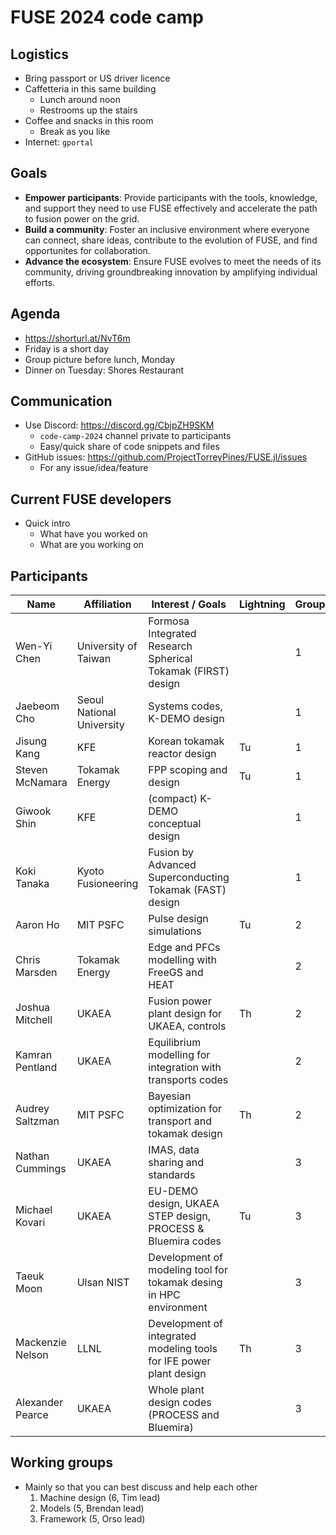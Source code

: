 FUSE 2024 code camp
===================

Logistics
---------
* Bring passport or US driver licence
* Caffetteria in this same building
  * Lunch around noon
  * Restrooms up the stairs
* Coffee and snacks in this room
  * Break as you like
* Internet: `gportal`

Goals
-----
* **Empower participants**: Provide participants with the tools, knowledge, and support they need to use FUSE effectively and accelerate the path to fusion power on the grid.
* **Build a community**: Foster an inclusive environment where everyone can connect, share ideas, contribute to the evolution of FUSE, and find opportunites for collaboration.
* **Advance the ecosystem**: Ensure FUSE evolves to meet the needs of its community, driving groundbreaking innovation by amplifying individual efforts.

Agenda
------
* https://shorturl.at/NvT6m
* Friday is a short day
* Group picture before lunch, Monday
* Dinner on Tuesday: Shores Restaurant

Communication
-------------
* Use Discord: https://discord.gg/CbjpZH9SKM
  * `code-camp-2024` channel private to participants
  * Easy/quick share of code snippets and files
* GitHub issues: https://github.com/ProjectTorreyPines/FUSE.jl/issues
  * For any issue/idea/feature

Current FUSE developers
-----------------------
* Quick intro
  * What have you worked on
  * What are you working on

Participants
------------
| Name                 | Affiliation               | Interest / Goals                                                    | Lightning | Group  |
|----------------------|---------------------------|---------------------------------------------------------------------|-----------|--------|
| Wen-Yi Chen          | University of Taiwan      | Formosa Integrated Research Spherical Tokamak (FIRST) design        |           | 1      |
| Jaebeom Cho          | Seoul National University | Systems codes, K-DEMO design                                        |           | 1      |
| Jisung Kang          | KFE                       | Korean tokamak reactor design                                       | Tu        | 1      |
| Steven McNamara      | Tokamak Energy            | FPP scoping and design                                              | Tu        | 1      |
| Giwook Shin          | KFE                       | (compact) K-DEMO conceptual design                                  |           | 1      |
| Koki Tanaka          | Kyoto Fusioneering        | Fusion by Advanced Superconducting Tokamak (FAST) design            |           | 1      |
| Aaron Ho             | MIT PSFC                  | Pulse design simulations                                            | Tu        | 2      |
| Chris Marsden        | Tokamak Energy            | Edge and PFCs modelling with FreeGS and HEAT                        |           | 2      |
| Joshua Mitchell      | UKAEA                     | Fusion power plant design for UKAEA, controls                       | Th        | 2      |
| Kamran Pentland      | UKAEA                     | Equilibrium modelling for integration with transports codes         |           | 2      |
| Audrey Saltzman      | MIT PSFC                  | Bayesian optimization for transport and tokamak design              | Th        | 2      |
| Nathan Cummings      | UKAEA                     | IMAS, data sharing and standards                                    |           | 3      |
| Michael Kovari       | UKAEA                     | EU-DEMO design, UKAEA STEP design, PROCESS & Bluemira codes         | Tu        | 3      |
| Taeuk Moon           | Ulsan NIST                | Development of modeling tool for tokamak desing in HPC environment  |           | 3      |
| Mackenzie Nelson     | LLNL                      | Development of integrated modeling tools for IFE power plant design | Th        | 3      |
| Alexander Pearce     | UKAEA                     | Whole plant design codes (PROCESS and Bluemira)                     |           | 3      |

Working groups
--------------
* Mainly so that you can best discuss and help each other
  1. Machine design (6, Tim lead)
  2. Models (5, Brendan lead)
  3. Framework (5, Orso lead)
